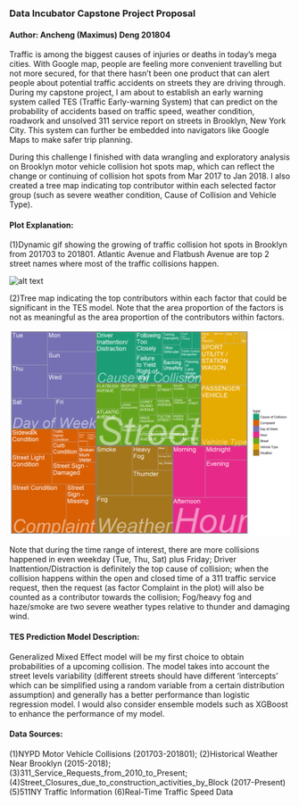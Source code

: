 ### Data Incubator Capstone Project Proposal
#### Author: Ancheng (Maximus) Deng 201804

Traffic is among the biggest causes of injuries or deaths in today’s mega cities. With Google map, people are feeling more convenient travelling but not more secured, for that there hasn’t been one product that can alert people about potential traffic accidents on streets they are driving through. During my capstone project, I am about to establish an early warning system called TES (Traffic Early-warning System) that can predict on the probability of accidents based on traffic speed, weather condition, roadwork and unsolved 311 service report on streets in Brooklyn, New York City. This system can further be embedded into navigators like Google Maps to make safer trip planning.

During this challenge I finished with data wrangling and exploratory analysis on Brooklyn motor vehicle collision hot spots map, which can reflect the change or continuing of collision hot spots from Mar 2017 to Jan 2018. I also created a tree map indicating top contributor within each selected factor group (such as severe weather condition, Cause of Collision and Vehicle Type). 

#### Plot Explanation: 
(1)Dynamic gif showing the growing of traffic collision hot spots in Brooklyn from 201703 to 201801. Atlantic Avenue and Flatbush Avenue are top 2 street names where most of the traffic collisions happen.

![alt text](https://github.com/MaximusWudy/DataIncubator2018/blob/master/Brooklyn_cumulative_ggmap_v3.gif "Brooklyn Cumulative Collision Density")


(2)Tree map indicating the top contributors within each factor that could be significant in the TES model. Note that the area proportion of the factors is not as meaningful as the area proportion of the contributors within factors. 

![alt text](https://github.com/MaximusWudy/DataIncubator2018/blob/master/Tree_map_v2_1078_790.png "Treemap")

Note that during the time range of interest, there are more collisions happened in even weekday (Tue, Thu, Sat) plus Friday; Driver Inattention/Distraction is definitely the top cause of collision; when the collision happens within the open and closed time of a 311 traffic service request, then the request (as factor Complaint in the plot) will also be counted as a contributor towards the collision; Fog/heavy fog and haze/smoke are two severe weather types relative to thunder and damaging wind.

#### TES Prediction Model Description:
Generalized Mixed Effect model will be my first choice to obtain probabilities of a upcoming collision. The model takes into account the street levels variability (different streets should have different ‘intercepts’ which can be simplified using a random variable from a certain distribution assumption) and generally has a better performance than logistic regression model. I would also consider ensemble models such as XGBoost to enhance the performance of my model.

#### Data Sources: 
(1)NYPD Motor Vehicle Collisions (201703-201801); 
(2)Historical Weather Near Brooklyn (2015-2018); 
(3)311_Service_Requests_from_2010_to_Present; 
(4)Street_Closures_due_to_construction_activities_by_Block (2017-Present) 
(5)511NY Traffic Information
(6)Real-Time Traffic Speed Data
